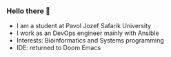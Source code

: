 ### Hello there 👋


- I am a student at Pavol Jozef Safarik University
- I work as an DevOps engineer mainly with Ansible
- Interests: Bioinformatics and Systems programming
- IDE: returned to Doom Emacs




